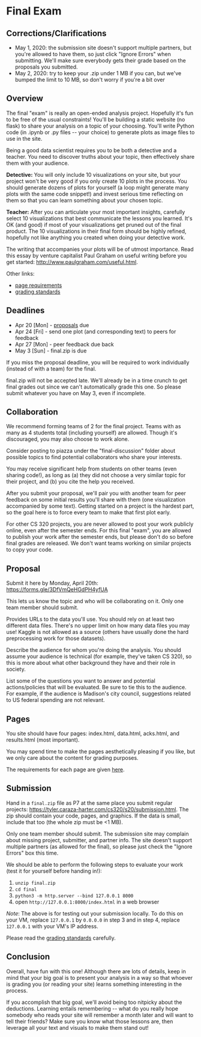 # Final Exam

## Corrections/Clarifications
* May 1, 2020: the submission site doesn't support multiple partners, but you're allowed to have them, so just click "Ignore Errors" when submitting.  We'll make sure everybody gets their grade based on the proposals you submitted.
* May 2, 2020: try to keep your .zip under 1 MB if you can, but we've bumped the limit to 10 MB, so don't worry if you're a bit over

## Overview

The final "exam" is really an open-ended analysis project.  Hopefully
it's fun to be free of the usual constraints!  You'll be building a
static website (no flask) to share your analysis on a topic of your
choosing.  You'll write Python code (in .ipynb or .py files -- your
choice) to generate plots as image files to use in the site.

Being a good data scientist requires you to be both a detective and
a teacher.  You need to discover truths about your topic, then
effectively share them with your audience.

**Detective:** You will only include 10 visualizations on your site,
but your project won't be very good if you only create 10 plots in the
process.  You should generate dozens of plots for yourself (a loop
might generate many plots with the same code snippet!) and invest
serious time reflecting on them so that you can learn something about
your chosen topic.

**Teacher:** After you can articulate your most important insights,
carefully select 10 visualizations that best communicate the lessons
you learned.  It's OK (and good) if most of your visualizations get
pruned out of the final product.  The 10 visualizations in their final
form should be highly refined, hopefully not like anything you created
when doing your detective work.

The writing that accompanies your plots will be of utmost importance.
Read this essay by venture capitalist Paul Graham on useful writing
before you get started: http://www.paulgraham.com/useful.html.

Other links:
* [page requirements](pages.md)
* [grading standards](grading.md)

## Deadlines

* Apr 20 [Mon] - [proposals](#proposal) due
* Apr 24 [Fri] - send one plot (and corresponding text) to peers for feedback
* Apr 27 [Mon] - peer feedback due back
* May 3 [Sun] - final.zip is due

If you miss the proposal deadline, you will be required to work
individually (instead of with a team) for the final.

final.zip will not be accepted late.  We'll already be in a time
crunch to get final grades out since we can't automatically grade this
one.  So please submit whatever you have on May 3, even if incomplete.

## Collaboration

We recommend forming teams of 2 for the final project.  Teams with as
many as 4 students total (including yourself) are allowed.  Though
it's discouraged, you may also choose to work alone.

Consider posting to piazza under the "final-discussion" folder about
possible topics to find potential collaborators who share your
interests.

You may receive significant help from students on other teams (even
sharing code!), as long as (a) they did not choose a very similar
topic for their project, and (b) you cite the help you received.

After you submit your proposal, we'll pair you with another team for
peer feedback on some initial results you'll share with them (one
visualization accompanied by some text).  Getting started on a project
is the hardest part, so the goal here is to force every team to make
that first plot early.

For other CS 320 projects, you are never allowed to post your work
publicly online, even after the semester ends.  For this final "exam",
you are allowed to publish your work after the semester ends, but
please don't do so before final grades are released. We don't want
teams working on similar projects to copy your code.

## Proposal

Submit it here by Monday, April 20th: https://forms.gle/3DfVmQeHGdPH4yfUA

This lets us know the topic and who will be collaborating on it.  Only
one team member should submit.

Provides URLs to the data you'll use.  You should rely on at least two
different data files.  There's no upper limit on how many data files
you may use!  Kaggle is not allowed as a source (others have usually
done the hard preprocessing work for those datasets).

Describe the audience for whom you're doing the analysis.  You should
assume your audience is technical (for example, they've taken CS 320),
so this is more about what other background they have and their role
in society.

List some of the questions you want to answer and potential
actions/policies that will be evaluated.  Be sure to tie this to the
audience.  For example, if the audience is Madison's city council,
suggestions related to US federal spending are not relevant.

## Pages

You site should have four pages: index.html, data.html, acks.html, and
results.html (most important).

You may spend time to make the pages aesthetically pleasing if you
like, but we only care about the content for grading purposes.

The requirements for each page are given [here](pages.md).

## Submission

Hand in a `final.zip` file as P7 at the same place you submit regular
projects:
https://tyler.caraza-harter.com/cs320/s20/submission.html. The zip
should contain your code, pages, and graphics.  If the data is small,
include that too (the whole zip must be <1 MB).

Only one team member should submit.  The submission site may complain
about missing project, submitter, and partner info.  The site doesn't
support multiple partners (as allowed for the final), so please just
check the "Ignore Errors" box this time.

We should be able to perform the following steps to evaluate your work
(test it for yourself before handing in!):

1. `unzip final.zip`
2. `cd final`
3. `python3 -m http.server --bind 127.0.0.1 8000`
4. open `http://127.0.0.1:8000/index.html` in a web browser

_*Note*_: The above is for testing out your submission locally. To do this on your VM, replace `127.0.0.1` by `0.0.0.0` in step 3 and in step 4, replace `127.0.0.1` with your VM's IP address. 

Please read the [grading standards](grading.md) carefully.

## Conclusion

Overall, have fun with this one!  Although there are lots of details,
keep in mind that your big goal is to present your analysis in a way
so that whoever is grading you (or reading your site) learns something
interesting in the process.

If you accomplish that big goal, we'll avoid being too nitpicky about
the deductions.  Learning entails remembering -- what do you really
hope somebody who reads your site will remember a month later and will
want to tell their friends?  Make sure you know what those lessons
are, then leverage all your text and visuals to make them stand out!
